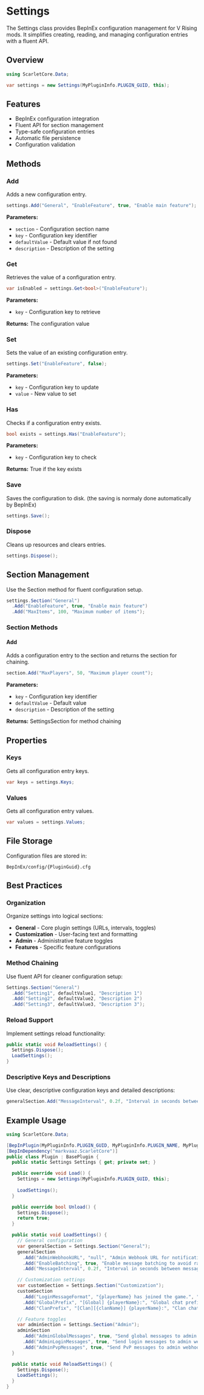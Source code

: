 # Settings

The Settings class provides BepInEx configuration management for V Rising mods. It simplifies creating, reading, and managing configuration entries with a fluent API.

## Overview

```csharp
using ScarletCore.Data;

var settings = new Settings(MyPluginInfo.PLUGIN_GUID, this);
```

## Features

- BepInEx configuration integration
- Fluent API for section management
- Type-safe configuration entries
- Automatic file persistence
- Configuration validation

## Methods

### Add
Adds a new configuration entry.

```csharp
settings.Add("General", "EnableFeature", true, "Enable main feature");
```

**Parameters:**
- `section` - Configuration section name
- `key` - Configuration key identifier
- `defaultValue` - Default value if not found
- `description` - Description of the setting

### Get
Retrieves the value of a configuration entry.

```csharp
var isEnabled = settings.Get<bool>("EnableFeature");
```

**Parameters:**
- `key` - Configuration key to retrieve

**Returns:** The configuration value

### Set
Sets the value of an existing configuration entry.

```csharp
settings.Set("EnableFeature", false);
```

**Parameters:**
- `key` - Configuration key to update
- `value` - New value to set

### Has
Checks if a configuration entry exists.

```csharp
bool exists = settings.Has("EnableFeature");
```

**Parameters:**
- `key` - Configuration key to check

**Returns:** True if the key exists

### Save
Saves the configuration to disk. (the saving is normaly done automatically by BepInEx)

```csharp
settings.Save();
```

### Dispose
Cleans up resources and clears entries.

```csharp
settings.Dispose();
```

## Section Management

Use the Section method for fluent configuration setup.

```csharp
settings.Section("General")
  .Add("EnableFeature", true, "Enable main feature")
  .Add("MaxItems", 100, "Maximum number of items");
```

### Section Methods

#### Add
Adds a configuration entry to the section and returns the section for chaining.

```csharp
section.Add("MaxPlayers", 50, "Maximum player count");
```

**Parameters:**
- `key` - Configuration key identifier
- `defaultValue` - Default value
- `description` - Description of the setting

**Returns:** SettingsSection for method chaining

## Properties

### Keys
Gets all configuration entry keys.

```csharp
var keys = settings.Keys;
```

### Values
Gets all configuration entry values.

```csharp
var values = settings.Values;
```

## File Storage

Configuration files are stored in:
```
BepInEx/config/{PluginGuid}.cfg
```

## Best Practices

### Organization
Organize settings into logical sections:
- **General** - Core plugin settings (URLs, intervals, toggles)
- **Customization** - User-facing text and formatting
- **Admin** - Administrative feature toggles
- **Features** - Specific feature configurations

### Method Chaining
Use fluent API for cleaner configuration setup:
```csharp
Settings.Section("General")
  .Add("Setting1", defaultValue1, "Description 1")
  .Add("Setting2", defaultValue2, "Description 2")
  .Add("Setting3", defaultValue3, "Description 3");
```

### Reload Support
Implement settings reload functionality:
```csharp
public static void ReloadSettings() {
  Settings.Dispose();
  LoadSettings();
}
```

### Descriptive Keys and Descriptions
Use clear, descriptive configuration keys and detailed descriptions:
```csharp
generalSection.Add("MessageInterval", 0.2f, "Interval in seconds between sending messages.\nUseful to prevent rate limiting.");
```

## Example Usage

```csharp
using ScarletCore.Data;

[BepInPlugin(MyPluginInfo.PLUGIN_GUID, MyPluginInfo.PLUGIN_NAME, MyPluginInfo.PLUGIN_VERSION)]
[BepInDependency("markvaaz.ScarletCore")]
public class Plugin : BasePlugin {
  public static Settings Settings { get; private set; }

  public override void Load() {
    Settings = new Settings(MyPluginInfo.PLUGIN_GUID, this);
    
    LoadSettings();
  }

  public override bool Unload() {
    Settings.Dispose();
    return true;
  }

  public static void LoadSettings() {
    // General configuration
    var generalSection = Settings.Section("General");
    generalSection
      .Add("AdminWebhookURL", "null", "Admin Webhook URL for notifications")
      .Add("EnableBatching", true, "Enable message batching to avoid rate limiting")
      .Add("MessageInterval", 0.2f, "Interval in seconds between messages");

    // Customization settings
    var customSection = Settings.Section("Customization");
    customSection
      .Add("LoginMessageFormat", "{playerName} has joined the game.", "Login message format")
      .Add("GlobalPrefix", "[Global] {playerName}:", "Global chat prefix")
      .Add("ClanPrefix", "[Clan][{clanName}] {playerName}:", "Clan chat prefix");

    // Feature toggles
    var adminSection = Settings.Section("Admin");
    adminSection
      .Add("AdminGlobalMessages", true, "Send global messages to admin webhook")
      .Add("AdminLoginMessages", true, "Send login messages to admin webhook")
      .Add("AdminPvpMessages", true, "Send PvP messages to admin webhook");
  }

  public static void ReloadSettings() {
    Settings.Dispose();
    LoadSettings();
  }
}
```